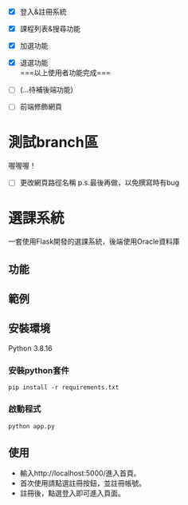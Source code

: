 - [X] 登入&註冊系統
- [X] 課程列表&搜尋功能
- [X] 加選功能
- [X] 退選功能<br>
===以上使用者功能完成===
- [ ] (...待補後端功能)
- [ ] 前端修飾網頁


# 測試branch區
喔喔喔！

- [ ] 更改網頁路徑名稱 p.s.最後再做，以免撰寫時有bug


# 選課系統
一套使用Flask開發的選課系統，後端使用Oracle資料庫
<br>

## 功能

## 範例

## 安裝環境
Python 3.8.16
### 安裝python套件
```
pip install -r requirements.txt
```
### 啟動程式
```python=
python app.py
```

## 使用
- 輸入http://localhost:5000/進入首頁。
- 首次使用請點選註冊按鈕，並註冊帳號。
- 註冊後，點選登入即可進入頁面。

